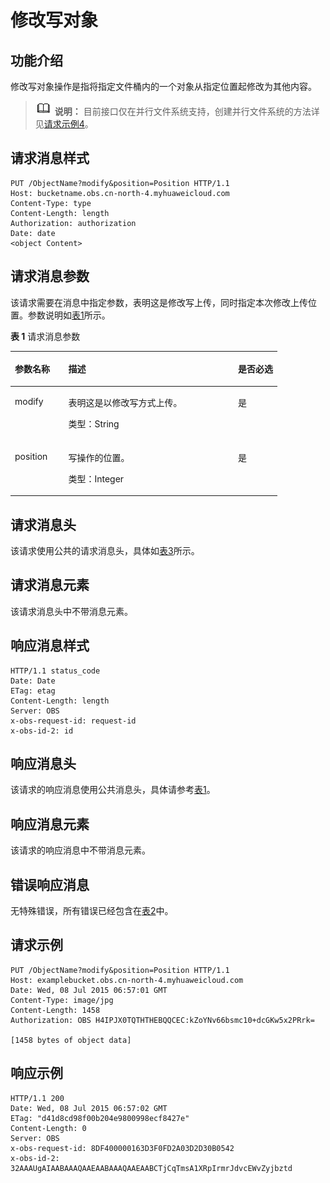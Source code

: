 # 修改写对象<a name="obs_04_0092"></a>

## 功能介绍<a name="section5584184924715"></a>

修改写对象操作是指将指定文件桶内的一个对象从指定位置起修改为其他内容。

>![](public_sys-resources/icon-note.gif) **说明：** 
>目前接口仅在并行文件系统支持，创建并行文件系统的方法详见[请求示例4](创建桶.md#section4293341135610)。

## 请求消息样式<a name="section117547365453"></a>

```
PUT /ObjectName?modify&position=Position HTTP/1.1
Host: bucketname.obs.cn-north-4.myhuaweicloud.com 
Content-Type: type
Content-Length: length
Authorization: authorization
Date: date
<object Content>
```

## 请求消息参数<a name="section7884173212178"></a>

该请求需要在消息中指定参数，表明这是修改写上传，同时指定本次修改上传位置。参数说明如[表1](#table925513139324)所示。

**表 1**  请求消息参数

<a name="table925513139324"></a>
<table><thead align="left"><tr id="row19257131316329"><th class="cellrowborder" valign="top" width="20%" id="mcps1.2.4.1.1"><p id="p1225711133328"><a name="p1225711133328"></a><a name="p1225711133328"></a><strong id="b12607408348"><a name="b12607408348"></a><a name="b12607408348"></a>参数名称</strong></p>
</th>
<th class="cellrowborder" valign="top" width="63.61%" id="mcps1.2.4.1.2"><p id="p42576139327"><a name="p42576139327"></a><a name="p42576139327"></a><strong id="b581505383412"><a name="b581505383412"></a><a name="b581505383412"></a>描述</strong></p>
</th>
<th class="cellrowborder" valign="top" width="16.39%" id="mcps1.2.4.1.3"><p id="p02571613203212"><a name="p02571613203212"></a><a name="p02571613203212"></a><strong id="b48003494414"><a name="b48003494414"></a><a name="b48003494414"></a>是否必选</strong></p>
</th>
</tr>
</thead>
<tbody><tr id="row142578134329"><td class="cellrowborder" valign="top" width="20%" headers="mcps1.2.4.1.1 "><p id="p152571913133211"><a name="p152571913133211"></a><a name="p152571913133211"></a>modify</p>
</td>
<td class="cellrowborder" valign="top" width="63.61%" headers="mcps1.2.4.1.2 "><p id="p1257131311321"><a name="p1257131311321"></a><a name="p1257131311321"></a>表明这是以修改写方式上传。</p>
<p id="p13637133619365"><a name="p13637133619365"></a><a name="p13637133619365"></a>类型：String</p>
</td>
<td class="cellrowborder" valign="top" width="16.39%" headers="mcps1.2.4.1.3 "><p id="p725751343214"><a name="p725751343214"></a><a name="p725751343214"></a>是</p>
</td>
</tr>
<tr id="row10257191363215"><td class="cellrowborder" valign="top" width="20%" headers="mcps1.2.4.1.1 "><p id="p112574136328"><a name="p112574136328"></a><a name="p112574136328"></a>position</p>
</td>
<td class="cellrowborder" valign="top" width="63.61%" headers="mcps1.2.4.1.2 "><p id="p8257141319329"><a name="p8257141319329"></a><a name="p8257141319329"></a>写操作的位置。</p>
<p id="p985361893716"><a name="p985361893716"></a><a name="p985361893716"></a>类型：Integer</p>
</td>
<td class="cellrowborder" valign="top" width="16.39%" headers="mcps1.2.4.1.3 "><p id="p112571113123211"><a name="p112571113123211"></a><a name="p112571113123211"></a>是</p>
</td>
</tr>
</tbody>
</table>

## 请求消息头<a name="section31243759"></a>

该请求使用公共的请求消息头，具体如[表3](构造请求.md#table25197309)所示。

## 请求消息元素<a name="section12758381"></a>

该请求消息头中不带消息元素。

## 响应消息样式<a name="section179891558194514"></a>

```
HTTP/1.1 status_code
Date: Date
ETag: etag
Content-Length: length
Server: OBS
x-obs-request-id: request-id
x-obs-id-2: id
```

## 响应消息头<a name="section8271421124512"></a>

该请求的响应消息使用公共消息头，具体请参考[表1](返回结果.md#d0e686)。

## 响应消息元素<a name="section16332845"></a>

该请求的响应消息中不带消息元素。

## 错误响应消息<a name="section12777878"></a>

无特殊错误，所有错误已经包含在[表2](错误码.md#d0e843)中。

## 请求示例<a name="section11686111817239"></a>

```
PUT /ObjectName?modify&position=Position HTTP/1.1
Host: examplebucket.obs.cn-north-4.myhuaweicloud.com
Date: Wed, 08 Jul 2015 06:57:01 GMT
Content-Type: image/jpg
Content-Length: 1458
Authorization: OBS H4IPJX0TQTHTHEBQQCEC:kZoYNv66bsmc10+dcGKw5x2PRrk=

[1458 bytes of object data]
```

## 响应示例<a name="section6687115054912"></a>

```
HTTP/1.1 200
Date: Wed, 08 Jul 2015 06:57:02 GMT
ETag: "d41d8cd98f00b204e9800998ecf8427e"
Content-Length: 0
Server: OBS
x-obs-request-id: 8DF400000163D3F0FD2A03D2D30B0542
x-obs-id-2: 32AAAUgAIAABAAAQAAEAABAAAQAAEAABCTjCqTmsA1XRpIrmrJdvcEWvZyjbztd
```

